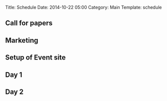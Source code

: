 Title: Schedule
Date: 2014-10-22 05:00
Category: Main
Template: schedule

## Call for papers

## Marketing

## Setup of Event site

## Day 1

## Day 2
